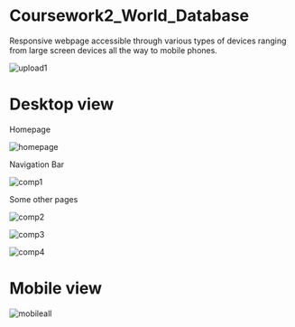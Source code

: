 # Coursework2_World_Database


Responsive webpage accessible through various types of
devices ranging from large screen devices all the way to mobile phones.


![upload1](https://user-images.githubusercontent.com/63183176/81162410-b8ca1b80-8fbf-11ea-908b-e7b2f7cdff1d.png)

# Desktop view
Homepage

![homepage](https://user-images.githubusercontent.com/63183176/81165204-32640880-8fc4-11ea-9cd2-92be7021fdef.png)

Navigation Bar

![comp1](https://user-images.githubusercontent.com/63183176/81163513-7bff2400-8fc1-11ea-9967-388919b36557.png)

Some other pages

![comp2](https://user-images.githubusercontent.com/63183176/81163962-1eb7a280-8fc2-11ea-9683-52fddecba109.png)

![comp3](https://user-images.githubusercontent.com/63183176/81164143-72c28700-8fc2-11ea-8b9e-04bd9a65e6c1.png)

![comp4](https://user-images.githubusercontent.com/63183176/81164301-b6b58c00-8fc2-11ea-8b87-2615b397f1a5.png)


# Mobile view

![mobileall](https://user-images.githubusercontent.com/63183176/81170387-2cbef080-8fcd-11ea-8746-a39c371b1958.png)


